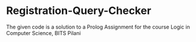 # Registration-Query-Checker
The given code is a solution to a Prolog Assignment for the course Logic in Computer Science, BITS Pilani
